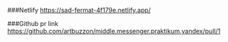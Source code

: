 ###Netlify
https://sad-fermat-4f179e.netlify.app/

###Github pr link
https://github.com/artbuzzon/middle.messenger.praktikum.yandex/pull/1

